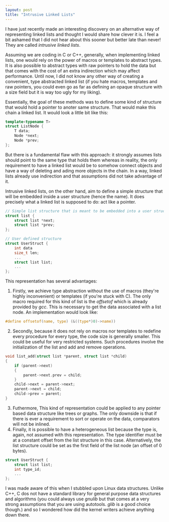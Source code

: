 ```yaml
---
layout: post
title: "Intrusive Linked Lists"
---
```


I have just recently made an interesting discovery on an alternative way of representing linked lists and thought I would share how clever it is. I feel a bit ashamed that I did not hear about this sooner but better late than never! They are called _intrusive linked lists_.

Assuming we are coding in C or C++, generally, when implementing linked lists, one would rely on the power of macros or templates to abstract types. It is also possible to abstract types with raw pointers to hold the data but that comes with the cost of an extra indirection which may affect performance. Until now, I did not know any other way of creating a convenient, type abstracted linked list (if you hate macros, templates and raw pointers, you could even go as far as defining an opaque structure with a size field but it is way too ugly for my liking).

Essentially, the goal of these methods was to define some kind of structure that would hold a pointer to anoter same structure. That would make this chain a linked list. It would look a little bit like this:
```cpp
template<typename T>
struct ListNode {
    T data;
    Node *next;
    Node *prev;
};
```

But there is a fundamental flaw with this approach: it strongly assumes lists should point to the same type that holds them whereas in reality, the only requirement to have a linked list would be to somehow connect objects and have a way of deleting and ading more objects in the chain. In a way, linked lists already use indirection and that assumptions did not take advantage of it.

Intrusive linked lists, on the other hand, aim to define a simple structure that will be embedded inside a user structure (hence the name). It does precisely what a linked list is supposed to do: act like a pointer.
```c
// Simple list structure that is meant to be embedded into a user struct.
struct list {
    struct list *next;
    struct list *prev;
};

// User defined structure
struct UserStruct {
    int data
    size_t len;
    ...
    struct list list;
    ...
};
```

This representation has several advantages:
1. Firstly, we achieve type abstraction without the use of macros (they're highly inconvenient) or templates (if you're stuck with C). The only macro required for this kind of list is the _offsetof_ which is already provided by _gcc_. This is necessary to get the data associated with a list node. An implementation would look like:
```c
#define offsetof(name, type) (&((type*)0)->name))
```

2. Secondly, because it does not rely on macros nor templates to redefine every procedure for every type, the code size is generally smaller. This could be useful for very restricted systems. Such procedures involve the initialization of the list and add and remove operations.
```c
void list_add(struct list *parent, struct list *child)
{
    if (parent->next)
    {
        parent->next.prev = child;
    }
    child->next = parent->next;
    parent->next = child;
    child->prev = parent;
}
```
3. Futhermore, This kind of representation could be applied to any pointer based data structure like trees or graphs. The only downside is that if there is ever a requirement to sort or operate on the data, comparators will not be inlined.
4. Finally, it is possible to have a heterogeneous list because the type is, again, not assumed with this representation. The type identifier must be at a constant offset from the list structure in this case. Alternatively, the list structure could be set as the first field of the list node (an offset of 0 bytes).
```c
struct UserStruct {
    struct list list;
    int type_id;
    ...
};
```

I was made aware of this when I stubbled upon Linux data structures. Unlike C++, C dos not have a standard library for general purpose data structures and algorithms (you could always use _gnulib_ but that comes at a very strong assumptions that you are using autotools. _glib_ is a good choice though.) and so I wondered how did the kernel writers achieve anything down there.

